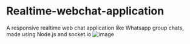 # Realtime-webchat-application
A responsive realtime web chat application like Whatsapp group chats, made using Node.js and socket.io
![image](https://github.com/Kiran18072001/Realtime-webchat-application/assets/71590118/cf896bce-240f-4aa3-8a7e-3da1bd90dce3)

